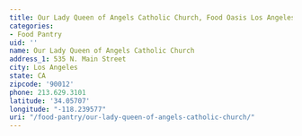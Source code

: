 ```yaml
---
title: Our Lady Queen of Angels Catholic Church, Food Oasis Los Angeles
categories:
- Food Pantry
uid: ''
name: Our Lady Queen of Angels Catholic Church
address_1: 535 N. Main Street
city: Los Angeles
state: CA
zipcode: '90012'
phone: 213.629.3101
latitude: '34.05707'
longitude: "-118.239577"
uri: "/food-pantry/our-lady-queen-of-angels-catholic-church/"
---
```


